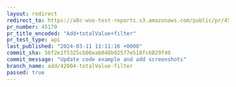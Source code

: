 ```yaml
---
layout: redirect
redirect_to: https://a8c-woo-test-reports.s3.amazonaws.com/public/pr/45170/api/index.html
pr_number: 45170
pr_title_encoded: "Add+totalValue+filter"
pr_test_type: api
last_published: "2024-03-11 11:11:16 +0000"
commit_sha: 56f2e1f5325cb06eab048b92577e518fc6829f49
commit_message: "Update code example and add screenshots"
branch_name: add/42004-totalValue-filter
passed: true
---
```

